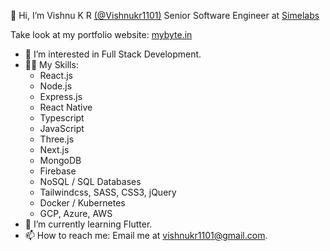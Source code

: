 👋 Hi, I’m Vishnu K R [(@Vishnukr1101)](https://github.com/@Vishnukr1101) Senior Software Engineer at [Simelabs](https://www.simelabs.com/)

Take look at my portfolio website: [mybyte.in](https://www.mybyte.in/)

- 👀 I’m interested in Full Stack Development.
- 🤹🏼 My Skills:
    - React.js
    - Node.js
    - Express.js
    - React Native
    - Typescript
    - JavaScript
    - Three.js
    - Next.js
    - MongoDB
    - Firebase
    - NoSQL / SQL Databases
    - Tailwindcss, SASS, CSS3, jQuery
    - Docker / Kubernetes
    - GCP, Azure, AWS
- 🌱 I’m currently learning Flutter.
- 📫 How to reach me: Email me at vishnukr1101@gmail.com.



